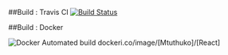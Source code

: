 ##Build : Travis CI
[![Build Status](https://travis-ci.org/Mtuthuko/React.svg?branch=master)](https://travis-ci.org/Mtuthuko/React)

##Build : Docker

![Docker Automated build](https://img.shields.io/docker/automated/mtuthuko/react)
 dockeri.co/image/[Mtuthuko]/[React]

